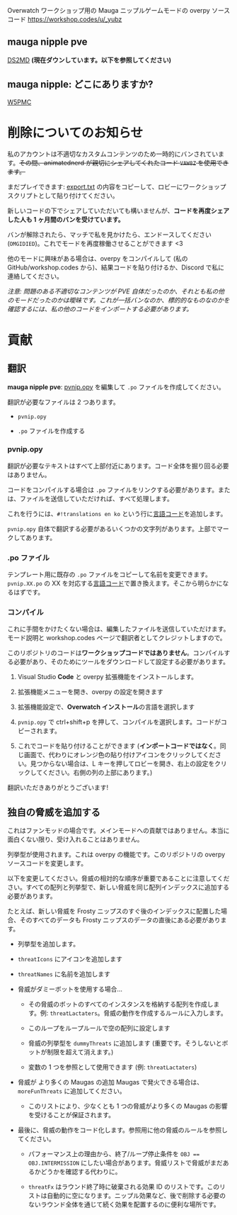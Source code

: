 Overwatch ワークショップ用の Mauga ニップルゲームモードの overpy ソースコード
https://workshop.codes/u/_yubz

## mauga nipple pve
[DS2MD](https://workshop.codes/DS2MD) **(現在ダウンしています。以下を参照してください)**

## mauga nipple: どこにありますか?
[W5PMC](https://workshop.codes/W5PMC)

# 削除についてのお知らせ

私のアカウントは不適切なカスタムコンテンツのため一時的にバンされています。~~その間、animatednerd が親切にシェアしてくれたコード `VAW8Z` を使用できます。~~

まだプレイできます: [export.txt](https://github.com/yubber/mauga-nipple-series/blob/main/nipve/export.txt) の内容をコピーして、ロビーにワークショップスクリプトとして貼り付けてください。

新しいコードの下でシェアしていただいても構いませんが、**コードを再度シェアした人も 1 ヶ月間のバンを受けています。**

バンが解除されたら、マッチで私を見かけたら、エンドースしてください (`OMGIDIED`)。これでモードを再度稼働させることができます <3

他のモードに興味がある場合は、overpy をコンパイルして (私の GitHub/workshop.codes から)、結果コードを貼り付けるか、Discord で私に連絡してください。

*注意: 問題のある不適切なコンテンツが PVE 自体だったのか、それとも私の他のモードだったのかは曖昧です。これが一括バンなのか、標的的なものなのかを確認するには、私の他のコードをインポートする必要があります。*

# 貢献

## 翻訳

**mauga nipple pve**: [pvnip.opy](https://github.com/yubber/mauga-nipple-series/blob/main/nipve/pvnip.opy) を編集して `.po` ファイルを作成してください。

翻訳が必要なファイルは 2 つあります。

- `pvnip.opy`

- `.po` ファイルを作成する

### pvnip.opy

翻訳が必要なテキストはすべて上部付近にあります。コード全体を掘り回る必要はありません。

コードをコンパイルする場合は `.po` ファイルをリンクする必要があります。または、ファイルを送信していただければ、すべて処理します。

これを行うには、`#!translations en ko` という行に[言語コード](https://github.com/Zezombye/overpy#translations)を追加します。

`pvnip.opy` 自体で翻訳する必要があるいくつかの文字列があります。上部でマークしてあります。

### .po ファイル

テンプレート用に既存の `.po` ファイルをコピーして名前を変更できます。`pvnip.XX.po` の XX を対応する[言語コード](https://github.com/Zezombye/overpy#translations)で置き換えます。そこから明らかになるはずです。

### コンパイル

これに手間をかけたくない場合は、編集したファイルを送信していただけます。モード説明と workshop.codes ページで翻訳者としてクレジットしますので。

このリポジトリのコードは**ワークショップコードではありません**。コンパイルする必要があり、そのためにツールをダウンロードして設定する必要があります。

1. Visual Studio **Code** と overpy 拡張機能をインストールします。

2. 拡張機能メニューを開き、overpy の設定を開きます

3. 拡張機能設定で、**Overwatch インストール**の言語を選択します

4. `pvnip.opy` で ctrl+shift+p を押して、コンパイルを選択します。コードがコピーされます。

5. これでコードを貼り付けることができます (**インポートコードではなく**。同じ画面で、代わりにオレンジ色の貼り付けアイコンをクリックしてください。見つからない場合は、L キーを押してロビーを開き、右上の設定をクリックしてください。右側の列の上部にあります。)

翻訳いただきありがとうございます!

## 独自の脅威を追加する

これはファンモッドの場合です。メインモードへの貢献ではありません。本当に面白くない限り、受け入れることはありません。

列挙型が使用されます。これは overpy の機能です。このリポジトリの overpy ソースコードを変更します。

以下を変更してください。脅威の相対的な順序が重要であることに注意してください。すべての配列と列挙型で、新しい脅威を同じ配列インデックスに追加する必要があります。

たとえば、新しい脅威を Frosty ニップスのすぐ後のインデックスに配置した場合、そのすべてのデータも Frosty ニップスのデータの直後にある必要があります。

- 列挙型を追加します。

- `threatIcons` にアイコンを追加します

- `threatNames` に名前を追加します

- 脅威がダミーボットを使用する場合...

	- その脅威のボットのすべてのインスタンスを格納する配列を作成します。例: `threatLactaters`。脅威の動作を作成するルールに入力します。

	- このループをループルールで空の配列に設定します

	- 脅威の列挙型を `dummyThreats` に追加します (重要です。そうしないとボットが制限を超えて消えます。)

	- 変数の 1 つを参照として使用できます (例: `threatLactaters`)

- 脅威が より多くの Maugas の追加 Maugas で発火できる場合は、`moreFunThreats` に追加してください。

	- このリストにより、少なくとも 1 つの脅威がより多くの Maugas の影響を受けることが保証されます。

- 最後に、脅威の動作をコード化します。参照用に他の脅威のルールを参照してください。

	- パフォーマンス上の理由から、終了/ループ停止条件を `OBJ == OBJ.INTERMISSION` にしたい場合があります。脅威リストで脅威がまだあるかどうかを確認する代わりに。

	- `threatFx` はラウンド終了時に破棄される効果 ID のリストです。このリストは自動的に空になります。ニップル効果など、後で削除する必要のないラウンド全体を通じて続く効果を配置するのに便利な場所です。
